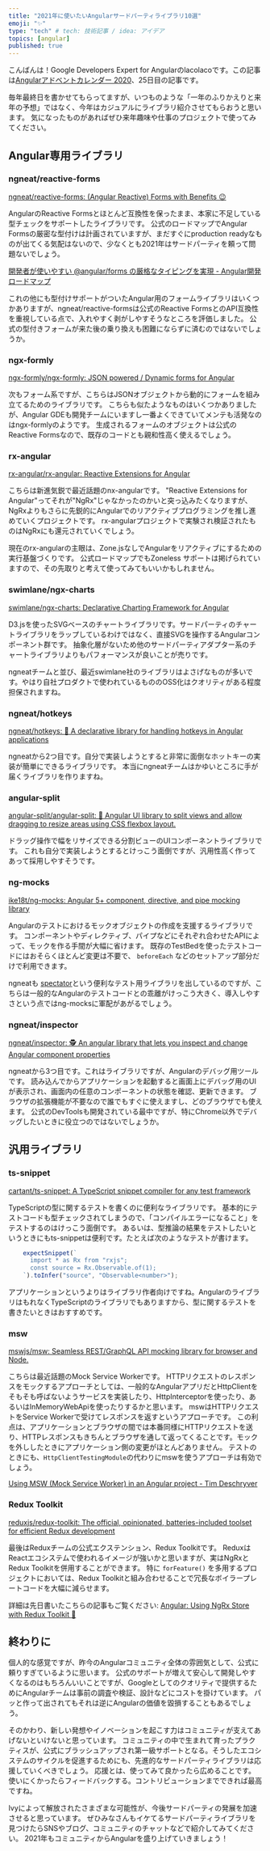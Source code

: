 ```yaml
---
title: "2021年に使いたいAngularサードパーティライブラリ10選"
emoji: "✨"
type: "tech" # tech: 技術記事 / idea: アイデア
topics: [angular]
published: true
---
```


こんばんは！Google Developers Expert for Angularのlacolacoです。この記事は[Angularアドベントカレンダー 2020](https://qiita.com/advent-calendar/2020/angular)、25日目の記事です。

毎年最終日を書かせてもらってますが、いつものような「一年のふりかえりと来年の予想」ではなく、今年はカジュアルにライブラリ紹介させてもらおうと思います。
気になったものがあればぜひ来年趣味や仕事のプロジェクトで使ってみてください。

## Angular専用ライブラリ

### ngneat/reactive-forms

[ngneat/reactive\-forms: \(Angular Reactive\) Forms with Benefits 😉](https://github.com/ngneat/reactive-forms)

AngularのReactive Formsとほとんど互換性を保ったまま、本家に不足している型チェックをサポートしたライブラリです。
公式のロードマップでAngular Formsの厳密な型付けは計画されていますが、まだすぐにproduction readyなものが出てくる気配はないので、少なくとも2021年はサードパーティを頼って問題ないでしょう。

[開発者が使いやすい @angular/forms の厳格なタイピングを実現 - Angular開発ロードマップ](https://angular.jp/guide/roadmap#%E9%96%8B%E7%99%BA%E8%80%85%E3%81%8C%E4%BD%BF%E3%81%84%E3%82%84%E3%81%99%E3%81%84-angularforms-%E3%81%AE%E5%8E%B3%E6%A0%BC%E3%81%AA%E3%82%BF%E3%82%A4%E3%83%94%E3%83%B3%E3%82%B0%E3%82%92%E5%AE%9F%E7%8F%BE)

これの他にも型付けサポートがついたAngular用のフォームライブラリはいくつかありますが、ngneat/reactive-formsは公式のReactive FormsとのAPI互換性を重視している点で、入れやすく剥がしやすそうなところを評価しました。
公式の型付きフォームが来た後の乗り換えも困難にならずに済むのではないでしょうか。

### ngx-formly

[ngx\-formly/ngx\-formly: JSON powered / Dynamic forms for Angular](https://github.com/ngx-formly/ngx-formly)

次もフォーム系ですが、こちらはJSONオブジェクトから動的にフォームを組み立てるためのライブラリです。
こちらも似たようなものはいくつかありましたが、Angular GDEも開発チームにいますし一番よくできていてメンテも活発なのはngx-formlyのようです。
生成されるフォームのオブジェクトは公式のReactive Formsなので、既存のコードとも親和性高く使えるでしょう。

### rx-angular

[rx\-angular/rx\-angular: Reactive Extensions for Angular](https://github.com/rx-angular/rx-angular)

こちらは新進気鋭で最近話題のnx-angularです。 
"Reactive Extensions for Angular"ってそれが"NgRx"じゃなかったのかいと突っ込みたくなりますが、NgRxよりもさらに先鋭的にAngularでのリアクティブプログラミングを推し進めていくプロジェクトです。
rx-angularプロジェクトで実験され検証されたものはNgRxにも還元されていくでしょう。

現在のrx-angularの主眼は、Zone.jsなしでAngularをリアクティブにするための実行基盤づくりです。
公式ロードマップでもZoneless サポートは掲げられていますので、その先取りと考えて使ってみてもいいかもしれません。

### swimlane/ngx\-charts

[swimlane/ngx\-charts: Declarative Charting Framework for Angular](https://github.com/swimlane/ngx-charts)

D3.jsを使ったSVGベースのチャートライブラリです。サードパーティのチャートライブラリをラップしているわけではなく、直接SVGを操作するAngularコンポーネント群です。
抽象化層がないため他のサードパーティアダプター系のチャートライブラリよりもパフォーマンスが良いことが売りです。

ngneatチームと並び、最近swimlane社のライブラリはよさげなものが多いです。やはり自社プロダクトで使われているもののOSS化はクオリティがある程度担保されますね。

### ngneat/hotkeys

[ngneat/hotkeys: 🤖 A declarative library for handling hotkeys in Angular applications](https://github.com/ngneat/hotkeys)

ngneatから2つ目です。自分で実装しようとすると非常に面倒なホットキーの実装が簡単にできるライブラリです。
本当にngneatチームはかゆいところに手が届くライブラリを作りますね。

### angular-split

[angular\-split/angular\-split: 🍌 Angular UI library to split views and allow dragging to resize areas using CSS flexbox layout\.](https://github.com/angular-split/angular-split/)

ドラッグ操作で幅をリサイズできる分割ビューのUIコンポーネントライブラリです。
これも自分で実装しようとするとけっこう面倒ですが、汎用性高く作ってあって採用しやすそうです。

### ng-mocks

[ike18t/ng\-mocks: Angular 5\+ component, directive, and pipe mocking library](https://github.com/ike18t/ng-mocks)

Angularのテストにおけるモックオブジェクトの作成を支援するライブラリです。
コンポーネントやディレクティブ、パイプなどにそれぞれ合わせたAPIによって、モックを作る手間が大幅に省けます。
既存のTestBedを使ったテストコードにはおそらくほとんど変更は不要で、 `beforeEach` などのセットアップ部分だけで利用できます。

ngneatも [spectator](https://github.com/ngneat/spectator)という便利なテスト用ライブラリを出しているのですが、こちらは一般的なAngularのテストコードとの乖離がけっこう大きく、導入しやすさという点ではng-mocksに軍配があがるでしょう。

### ngneat/inspector

[ngneat/inspector: 🕵️ An angular library that lets you inspect and change Angular component properties](https://github.com/ngneat/inspector)

ngneatから3つ目です。これはライブラリですが、Angularのデバッグ用ツールです。
読み込んでからアプリケーションを起動すると画面上にデバッグ用のUIが表示され、画面内の任意のコンポーネントの状態を確認、更新できます。
ブラウザの拡張機能が不要なので誰でもすぐに使えますし、どのブラウザでも使えます。
公式のDevToolsも開発されている最中ですが、特にChrome以外でデバッグしたいときに役立つのではないでしょうか。

## 汎用ライブラリ

### ts-snippet

[cartant/ts\-snippet: A TypeScript snippet compiler for any test framework](https://github.com/cartant/ts-snippet)

TypeScriptの型に関するテストを書くのに便利なライブラリです。
基本的にテストコードも型チェックされてしまうので、「コンパイルエラーになること」をテストするのはけっこう面倒です。
あるいは、型推論の結果をテストしたいというときにもts-snippetは便利です。たとえば次のようなテストが書けます。

```ts
    expectSnippet(`
      import * as Rx from "rxjs";
      const source = Rx.Observable.of(1);
    `).toInfer("source", "Observable<number>");
```

アプリケーションというよりはライブラリ作者向けですね。AngularのライブラリはもれなくTypeScriptのライブラリでもありますから、型に関するテストを書きたいときはおすすめです。

### msw

[mswjs/msw: Seamless REST/GraphQL API mocking library for browser and Node\.](https://github.com/mswjs/msw)

こちらは最近話題のMock Service Workerです。
HTTPリクエストのレスポンスをモックするアプローチとしては、一般的なAngularアプリだとHttpClientをそもそも呼ばないようサービスを実装したり、HttpInterceptorを使ったり、あるいはInMemoryWebApiを使ったりするかと思います。
mswはHTTPリクエストをService Workerで受けてレスポンスを返すというアプローチです。
この利点は、アプリケーションとブラウザの間では本番同様にHTTPリクエストを送り、HTTPレスポンスもきちんとブラウザを通して返ってくることです。モックを外ししたときにアプリケーション側の変更がほとんどありません。
テストのときにも、`HttpClientTestingModule`の代わりにmswを使うアプローチは有効でしょう。

[Using MSW \(Mock Service Worker\) in an Angular project \- Tim Deschryver](https://timdeschryver.dev/blog/using-msw-in-an-angular-project)

### Redux Toolkit

[reduxjs/redux\-toolkit: The official, opinionated, batteries\-included toolset for efficient Redux development](https://github.com/reduxjs/redux-toolkit)

最後はReduxチームの公式エクステンション、Redux Toolkitです。
ReduxはReactエコシステムで使われるイメージが強いかと思いますが、実はNgRxとRedux Toolkitを併用することができます。
特に `forFeature()` を多用するプロジェクトにおいては、Redux Toolkitと組み合わせることで冗長なボイラープレートコードを大幅に減らせます。

詳細は先日書いたこちらの記事もご覧ください:
[Angular: Using NgRx Store with Redux Toolkit 🚀](https://dev.to/lacolaco/angular-using-ngrx-store-with-redux-toolkit-5467)


## 終わりに

個人的な感覚ですが、昨今のAngularコミュニティ全体の雰囲気として、公式に頼りすぎているように思います。
公式のサポートが増えて安心して開発しやすくなるのはもちろんいいことですが、Googleとしてのクオリティで提供するためにAngularチームは事前の調査や検証、設計などにコストを掛けています。
パッと作って出されてもそれは逆にAngularの価値を毀損することもあるでしょう。

そのかわり、新しい発想やイノベーションを起こす力はコミュニティが支えてあげないといけないと思っています。
コミュニティの中で生まれて育ったプラクティスが、公式にブラッシュアップされ第一級サポートとなる。そうしたエコシステムのサイクルを促進するためにも、先進的なサードパーティライブラリは応援していくべきでしょう。
応援とは、使ってみて良かったら広めることです。使いにくかったらフィードバックする。コントリビューションまでできれば最高ですね。

Ivyによって解放されたさまざまな可能性が、今後サードパーティの発展を加速させると思っています。
ぜひみなさんもイケてるサードパーティライブラリを見つけたらSNSやブログ、コミュニティのチャットなどで紹介してみてください。
2021年もコミュニティからAngularを盛り上げていきましょう！
